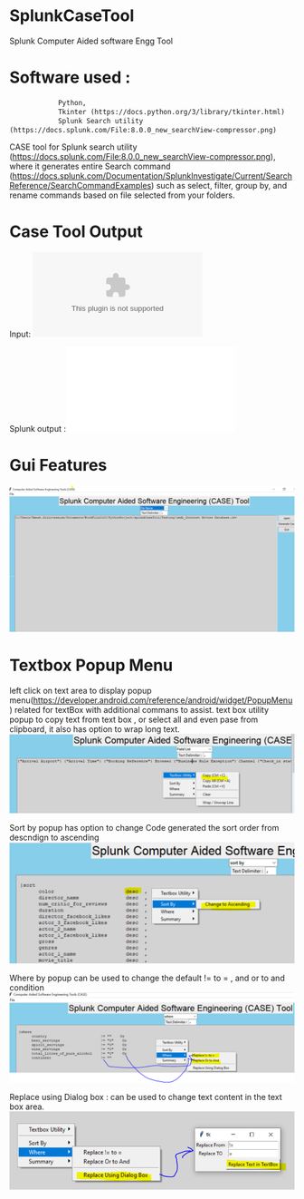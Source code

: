 #                                  SplunkCaseTool
Splunk Computer Aided software Engg Tool

#  Software used : 
                Python, 
                Tkinter (https://docs.python.org/3/library/tkinter.html)  
                Splunk Search utility (https://docs.splunk.com/File:8.0.0_new_searchView-compressor.png)

  CASE tool for Splunk search utility (https://docs.splunk.com/File:8.0.0_new_searchView-compressor.png), where it generates entire Search command (https://docs.splunk.com/Documentation/SplunkInvestigate/Current/SearchReference/SearchCommandExamples)  such as select, filter, group by, and  rename commands based on file selected from your folders.
                  
 #                   Case Tool Output  
                  
                  
Input: ![Input csv file](/imdb_Internet_Movies_Database.csv)

Splunk output :![Case tool output](splunkCaseToolutput.txt)

 #                  Gui Features   


![Main Screen](/splunkcasetool.PNG)

 #                   Textbox Popup Menu

left click on text area to display popup menu(https://developer.android.com/reference/android/widget/PopupMenu) related for textBox with additional commans to assist.
text box utility popup to copy text from text box , or select all and even pase from clipboard, it also has option to wrap long text.
![Popupmenu For text](/popupmenuhiForTextbox.PNG)

Sort by popup has option to change Code generated the sort order from descndign to ascending
![Popupmenu For text](/popupmenuhiForTextboxSortBY.PNG)


Where by popup can be used  to change the default != to = , and or to and condition
![Popupmenu For text](/popupmenuhiForTextboxwhereby.PNG)

Replace using Dialog box :  can be used  to change text content in the text box area.
![Popupmenu For text](/replaceusingdialog.PNG)
